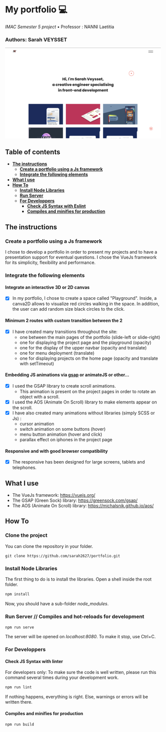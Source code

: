 # My portfolio 💻

*IMAC Semester 5 project* • Professor : NANNI Laetitia

### Authors: Sarah VEYSSET

![portfolio-home-screen](src/assets/portfolio-home-screen.png)

## Table of contents

* [**The instructions**](#the-instructions)
    + [**Create a portfolio using a Js framework**](#create-a-portfolio-using-a-js-framework)
    + [**Integrate the following elements**](#integrate-the-following-elements)
* [**What I use**](#what-i-use)
* [**How To**](#how-to)
    + [**Install Node Libraries**](#install-node-libraries)
    + [**Run Server**](#run-server)
    + [**For Developpers**](#for-developpers)
        - [**Check JS Syntax with Eslint**](#check-js-syntax-with-eslint)
        - [**Compiles and minifies for production**](#compiles-and-minifies-for-production)

## The instructions

### Create a portfolio using a Js framework

I chose to develop a portfolio in order to present my projects and to have a presentation support for eventual questions. I chose the VueJs framework for its simplicity, flexibility and performance.

### Integrate the following elements

#### Integrate an interactive 3D or 2D canvas

- [x] In my portfolio, I chose to create a space called "Playground". Inside, a canva2D allows to visualize red circles walking in the space. In addition, the user can add random size black circles to the click.

#### Minimum 2 routes with custom transition between the 2

- [x] I have created many transitions throughout the site: 
    - one between the main pages of the portfolio (slide-left or slide-right)
    - one for displaying the project page and the playground (opacity)
    - one for the display of the upper navbar (opacity and translate)
    - one for menu deployment (translate)
    - one for displaying projects on the home page (opacity and translate with setTimeout)

#### Embedding JS animations via [gsap](https://greensock.com/gsap/) or animateJS or other...

- [x] I used the GSAP library to create scroll animations.
    - This animation is present on the project pages in order to rotate an object with a scroll.
- [x] I used the AOS (Animate On Scroll) library to make elements appear on the scroll.
- [x] I have also created many animations without libraries (simply SCSS or Js) :
    - cursor animation
    - switch animation on some buttons (hover)
    - menu button animation (hover and click)
    - parallax effect on iphones in the project page

#### Responsive and with good browser compatibility

- [x] The responsive has been designed for large screens, tablets and telephones. 

## What I use

- The VueJs framework: https://vuejs.org/
- The GSAP (Green Sock) library: https://greensock.com/gsap/
- The AOS (Animate On Scroll) library: https://michalsnik.github.io/aos/

## How To

### Clone the project

You can clone the repository in your folder.

```
git clone https://github.com/sarah2627/portfolio.git
```

### Install Node Libraries

The first thing to do is to install the libraries.
Open a shell inside the root folder.

```bash
npm install
```

Now, you should have a sub-folder *node_modules*.

### Run Server // Compiles and hot-reloads for development

```
npm run serve
```

The server will be opened on *localhost:8080*.
To make it stop, use Ctrl+C.

### For Developpers

#### Check JS Syntax with linter

For developers only: To make sure the code is well written, please run this command several times during your development work.

```bash
npm run lint
```

If nothing happens, everything is right. Else, warnings or errors will be written there.

#### Compiles and minifies for production
```
npm run build
```
